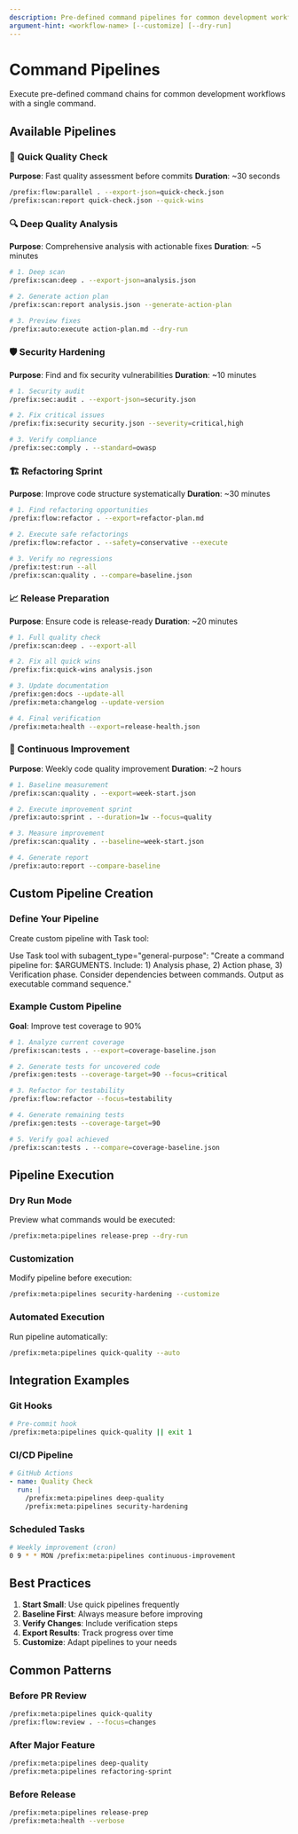```yaml
---
description: Pre-defined command pipelines for common development workflows
argument-hint: <workflow-name> [--customize] [--dry-run]
---
```


# Command Pipelines

Execute pre-defined command chains for common development workflows with a single command.

## Available Pipelines

### 🚀 Quick Quality Check
**Purpose**: Fast quality assessment before commits
**Duration**: ~30 seconds

```bash
/prefix:flow:parallel . --export-json=quick-check.json
/prefix:scan:report quick-check.json --quick-wins
```

### 🔍 Deep Quality Analysis
**Purpose**: Comprehensive analysis with actionable fixes
**Duration**: ~5 minutes

```bash
# 1. Deep scan
/prefix:scan:deep . --export-json=analysis.json

# 2. Generate action plan  
/prefix:scan:report analysis.json --generate-action-plan

# 3. Preview fixes
/prefix:auto:execute action-plan.md --dry-run
```

### 🛡️ Security Hardening
**Purpose**: Find and fix security vulnerabilities
**Duration**: ~10 minutes

```bash
# 1. Security audit
/prefix:sec:audit . --export-json=security.json

# 2. Fix critical issues
/prefix:fix:security security.json --severity=critical,high

# 3. Verify compliance
/prefix:sec:comply . --standard=owasp
```

### 🏗️ Refactoring Sprint
**Purpose**: Improve code structure systematically
**Duration**: ~30 minutes

```bash
# 1. Find refactoring opportunities
/prefix:flow:refactor . --export=refactor-plan.md

# 2. Execute safe refactorings
/prefix:flow:refactor . --safety=conservative --execute

# 3. Verify no regressions
/prefix:test:run --all
/prefix:scan:quality . --compare=baseline.json
```

### 📈 Release Preparation
**Purpose**: Ensure code is release-ready
**Duration**: ~20 minutes

```bash
# 1. Full quality check
/prefix:scan:deep . --export-all

# 2. Fix all quick wins
/prefix:fix:quick-wins analysis.json

# 3. Update documentation
/prefix:gen:docs --update-all
/prefix:meta:changelog --update-version

# 4. Final verification
/prefix:meta:health --export=release-health.json
```

### 🔄 Continuous Improvement
**Purpose**: Weekly code quality improvement
**Duration**: ~2 hours

```bash
# 1. Baseline measurement
/prefix:scan:quality . --export=week-start.json

# 2. Execute improvement sprint
/prefix:auto:sprint . --duration=1w --focus=quality

# 3. Measure improvement
/prefix:scan:quality . --baseline=week-start.json

# 4. Generate report
/prefix:auto:report --compare-baseline
```

## Custom Pipeline Creation

### Define Your Pipeline

Create custom pipeline with Task tool:

Use Task tool with subagent_type="general-purpose":
"Create a command pipeline for: $ARGUMENTS. Include: 1) Analysis phase, 2) Action phase, 3) Verification phase. Consider dependencies between commands. Output as executable command sequence."

### Example Custom Pipeline

**Goal**: Improve test coverage to 90%

```bash
# 1. Analyze current coverage
/prefix:scan:tests . --export=coverage-baseline.json

# 2. Generate tests for uncovered code
/prefix:gen:tests --coverage-target=90 --focus=critical

# 3. Refactor for testability
/prefix:flow:refactor --focus=testability

# 4. Generate remaining tests
/prefix:gen:tests --coverage-target=90

# 5. Verify goal achieved
/prefix:scan:tests . --compare=coverage-baseline.json
```

## Pipeline Execution

### Dry Run Mode
Preview what commands would be executed:
```bash
/prefix:meta:pipelines release-prep --dry-run
```

### Customization
Modify pipeline before execution:
```bash
/prefix:meta:pipelines security-hardening --customize
```

### Automated Execution
Run pipeline automatically:
```bash
/prefix:meta:pipelines quick-quality --auto
```

## Integration Examples

### Git Hooks
```bash
# Pre-commit hook
/prefix:meta:pipelines quick-quality || exit 1
```

### CI/CD Pipeline
```yaml
# GitHub Actions
- name: Quality Check
  run: |
    /prefix:meta:pipelines deep-quality
    /prefix:meta:pipelines security-hardening
```

### Scheduled Tasks
```bash
# Weekly improvement (cron)
0 9 * * MON /prefix:meta:pipelines continuous-improvement
```

## Best Practices

1. **Start Small**: Use quick pipelines frequently
2. **Baseline First**: Always measure before improving
3. **Verify Changes**: Include verification steps
4. **Export Results**: Track progress over time
5. **Customize**: Adapt pipelines to your needs

## Common Patterns

### Before PR Review
```bash
/prefix:meta:pipelines quick-quality
/prefix:flow:review . --focus=changes
```

### After Major Feature
```bash
/prefix:meta:pipelines deep-quality
/prefix:meta:pipelines refactoring-sprint
```

### Before Release
```bash
/prefix:meta:pipelines release-prep
/prefix:meta:health --verbose
```